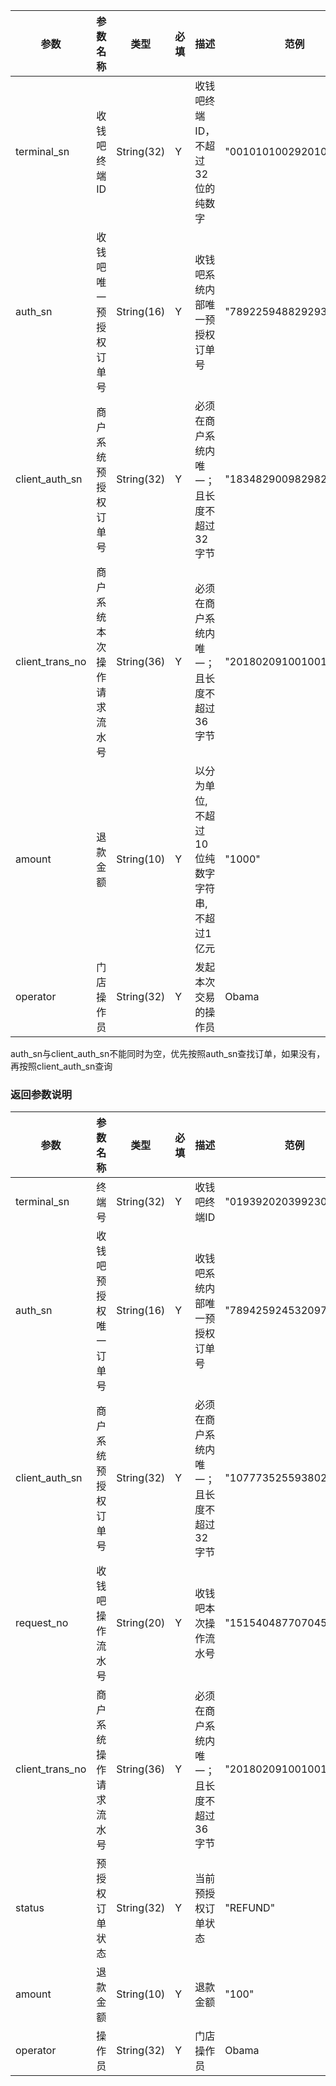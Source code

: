 | 参数 | 参数名称 | 类型 | 必填 | 描述 | 范例 |
| --- | --- | --- | --- | --- | --- |
| terminal\_sn | 收钱吧终端ID | String\(32\) | Y | 收钱吧终端ID，不超过32位的纯数字 | "00101010029201012912" |
| auth\_sn | 收钱吧唯一预授权订单号 | String\(16\) | Y | 收钱吧系统内部唯一预授权订单号 | "7892259488292938" |
|client\_auth\_sn | 商户系统预授权订单号 | String\(32\) | Y | 必须在商户系统内唯一；且长度不超过32字节 | "18348290098298292838"|
| client\_trans\_no | 商户系统本次操作请求流水号 | String\(36\) | Y | 必须在商户系统内唯一；且长度不超过36字节 | "201802091001001" |
| amount | 退款金额 | String\(10\) | Y | 以分为单位,不超过10位纯数字字符串,不超过1亿元 | "1000" |
| operator | 门店操作员 | String\(32\) | Y | 发起本次交易的操作员 | Obama |

auth\_sn与client\_auth\_sn不能同时为空，优先按照auth\_sn查找订单，如果没有，再按照client\_auth\_sn查询

### 返回参数说明

| 参数 | 参数名称 | 类型 | 必填 | 描述 | 范例 |
| --- | --- | --- | --- | --- | --- |
| terminal\_sn | 终端号 | String\(32\) | Y | 收钱吧终端ID | "01939202039923029" |
| auth\_sn | 收钱吧预授权唯一订单号 | String\(16\) | Y | 收钱吧系统内部唯一预授权订单号 | "7894259245320979"|
| client\_auth\_sn | 商户系统预授权订单号 | String\(32\) | Y | 必须在商户系统内唯一；且长度不超过32字节 | "1077735255938023" |
| request\_no | 收钱吧操作流水号 | String\(20\) | Y | 收钱吧本次操作流水号 | "15154048770704543281" |
| client\_trans\_no | 商户系统操作请求流水号 | String\(36\) | Y | 必须在商户系统内唯一；且长度不超过36字节 | "201802091001001" |
| status | 预授权订单状态 | String\(32\) | Y | 当前预授权订单状态 | "REFUND" |
| amount | 退款金额 | String\(10\) | Y | 退款金额 | "100" |
| operator | 操作员 | String\(32\) | Y | 门店操作员 | Obama |



